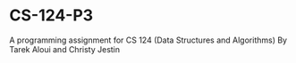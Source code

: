 # CS-124-P3
A programming assignment for CS 124 (Data Structures and Algorithms) By Tarek Aloui and Christy Jestin
